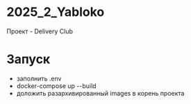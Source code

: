 # 2025_2_Yabloko
Проект - Delivery Club

# Запуск
 * заполнить .env
 * docker-compose up --build
 * доложить разархивированный images в корень проекта
